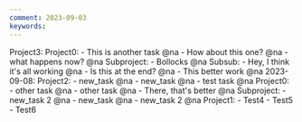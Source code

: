 ```yaml
---
comment: 2023-09-03
keywords: 
---
```


Project3:
Project0:
	- This is another task @na
	- How about this one? @na
	- what happens now? @na
	Subproject:
		- Bollocks @na
		Subsub:
			- Hey, I think it's all working @na
			- Is this at the end? @na
	- This better work @na
2023-09-08:
	Project2:
		- new_task @na
		- new_task @na
		- test task @na
	Project0:
		- other task @na
		- other task @na
		- There, that's better @na
		Subproject:
			- new_task 2 @na
			- new_task @na
			- new_task 2 @na
	Project1:
		- Test4
		- Test5
		- Test6

